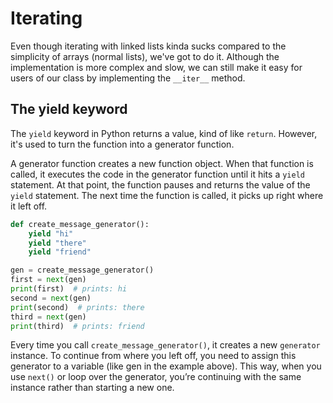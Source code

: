 # Iterating

Even though iterating with linked lists kinda sucks compared to the simplicity of arrays (normal lists), we've got to do it. Although the implementation is more complex and slow, we can still make it easy for users of our class by implementing the `__iter__` method.

## The yield keyword

The `yield` keyword in Python returns a value, kind of like `return`. However, it's used to turn the function into a generator function.

A generator function creates a new function object. When that function is called, it executes the code in the generator function until it hits a `yield` statement. At that point, the function pauses and returns the value of the `yield` statement. The next time the function is called, it picks up right where it left off.

```py
def create_message_generator():
    yield "hi"
    yield "there"
    yield "friend"

gen = create_message_generator()
first = next(gen)
print(first)  # prints: hi
second = next(gen)
print(second)  # prints: there
third = next(gen)
print(third)  # prints: friend
```

Every time you call `create_message_generator()`, it creates a new `generator` instance. To continue from where you left off, you need to assign this generator to a variable (like gen in the example above). This way, when you use `next()` or loop over the generator, you’re continuing with the same instance rather than starting a new one.